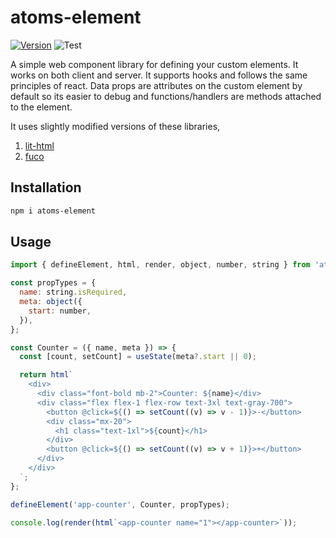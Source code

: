 # atoms-element

[![Version](https://img.shields.io/npm/v/atoms-element?style=flat-square&color=blue)](https://www.npmjs.com/package/atoms-element)
![Test](https://github.com/pyros2097/atoms-element/actions/workflows/main.yml/badge.svg)

A simple web component library for defining your custom elements. It works on both client and server. It supports hooks and follows the same
principles of react. Data props are attributes on the custom element by default so its easier to debug and functions/handlers are
methods attached to the element.

It uses slightly modified versions of these libraries,

1. [lit-html](https://github.com/lit/lit)
2. [fuco](https://github.com/wtnbass/fuco)

## Installation

```sh
npm i atoms-element
```

## Usage

```js
import { defineElement, html, render, object, number, string } from 'atoms-element';

const propTypes = {
  name: string.isRequired,
  meta: object({
    start: number,
  }),
};

const Counter = ({ name, meta }) => {
  const [count, setCount] = useState(meta?.start || 0);

  return html`
    <div>
      <div class="font-bold mb-2">Counter: ${name}</div>
      <div class="flex flex-1 flex-row text-3xl text-gray-700">
        <button @click=${() => setCount((v) => v - 1)}>-</button>
        <div class="mx-20">
          <h1 class="text-1xl">${count}</h1>
        </div>
        <button @click=${() => setCount((v) => v + 1)}>+</button>
      </div>
    </div>
  `;
};

defineElement('app-counter', Counter, propTypes);

console.log(render(html`<app-counter name="1"></app-counter>`));
```
